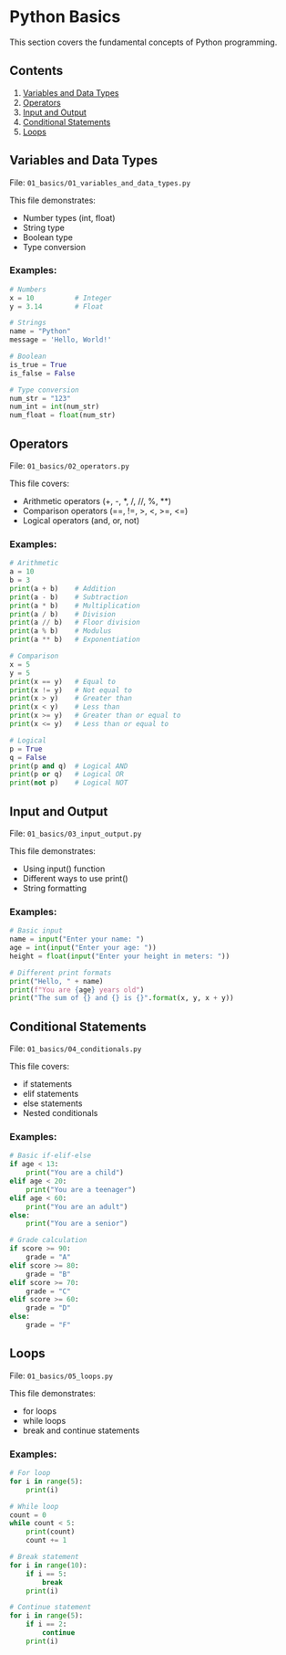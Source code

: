 # Python Basics

This section covers the fundamental concepts of Python programming.

## Contents

1. [Variables and Data Types](#variables-and-data-types)
2. [Operators](#operators)
3. [Input and Output](#input-and-output)
4. [Conditional Statements](#conditional-statements)
5. [Loops](#loops)

## Variables and Data Types

File: `01_basics/01_variables_and_data_types.py`

This file demonstrates:
- Number types (int, float)
- String type
- Boolean type
- Type conversion

### Examples:
```python
# Numbers
x = 10          # Integer
y = 3.14        # Float

# Strings
name = "Python"
message = 'Hello, World!'

# Boolean
is_true = True
is_false = False

# Type conversion
num_str = "123"
num_int = int(num_str)
num_float = float(num_str)
```

## Operators

File: `01_basics/02_operators.py`

This file covers:
- Arithmetic operators (+, -, *, /, //, %, **)
- Comparison operators (==, !=, >, <, >=, <=)
- Logical operators (and, or, not)

### Examples:
```python
# Arithmetic
a = 10
b = 3
print(a + b)    # Addition
print(a - b)    # Subtraction
print(a * b)    # Multiplication
print(a / b)    # Division
print(a // b)   # Floor division
print(a % b)    # Modulus
print(a ** b)   # Exponentiation

# Comparison
x = 5
y = 5
print(x == y)   # Equal to
print(x != y)   # Not equal to
print(x > y)    # Greater than
print(x < y)    # Less than
print(x >= y)   # Greater than or equal to
print(x <= y)   # Less than or equal to

# Logical
p = True
q = False
print(p and q)  # Logical AND
print(p or q)   # Logical OR
print(not p)    # Logical NOT
```

## Input and Output

File: `01_basics/03_input_output.py`

This file demonstrates:
- Using input() function
- Different ways to use print()
- String formatting

### Examples:
```python
# Basic input
name = input("Enter your name: ")
age = int(input("Enter your age: "))
height = float(input("Enter your height in meters: "))

# Different print formats
print("Hello, " + name)
print(f"You are {age} years old")
print("The sum of {} and {} is {}".format(x, y, x + y))
```

## Conditional Statements

File: `01_basics/04_conditionals.py`

This file covers:
- if statements
- elif statements
- else statements
- Nested conditionals

### Examples:
```python
# Basic if-elif-else
if age < 13:
    print("You are a child")
elif age < 20:
    print("You are a teenager")
elif age < 60:
    print("You are an adult")
else:
    print("You are a senior")

# Grade calculation
if score >= 90:
    grade = "A"
elif score >= 80:
    grade = "B"
elif score >= 70:
    grade = "C"
elif score >= 60:
    grade = "D"
else:
    grade = "F"
```

## Loops

File: `01_basics/05_loops.py`

This file demonstrates:
- for loops
- while loops
- break and continue statements

### Examples:
```python
# For loop
for i in range(5):
    print(i)

# While loop
count = 0
while count < 5:
    print(count)
    count += 1

# Break statement
for i in range(10):
    if i == 5:
        break
    print(i)

# Continue statement
for i in range(5):
    if i == 2:
        continue
    print(i)
``` 